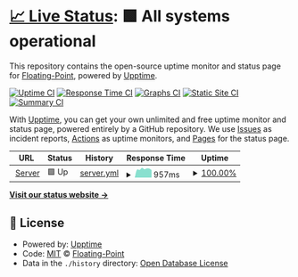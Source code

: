 # [📈 Live Status](https://status.floating-point.com): <!--live status--> **🟩 All systems operational**

This repository contains the open-source uptime monitor and status page for [Floating-Point](https://floating-point.com), powered by [Upptime](https://github.com/upptime/upptime).

[![Uptime CI](https://github.com/FP-Design-Code/ded-uptime/workflows/Uptime%20CI/badge.svg)](https://github.com/FP-Design-Code/ded-uptime/actions?query=workflow%3A%22Uptime+CI%22)
[![Response Time CI](https://github.com/FP-Design-Code/ded-uptime/workflows/Response%20Time%20CI/badge.svg)](https://github.com/FP-Design-Code/ded-uptime/actions?query=workflow%3A%22Response+Time+CI%22)
[![Graphs CI](https://github.com/FP-Design-Code/ded-uptime/workflows/Graphs%20CI/badge.svg)](https://github.com/FP-Design-Code/ded-uptime/actions?query=workflow%3A%22Graphs+CI%22)
[![Static Site CI](https://github.com/FP-Design-Code/ded-uptime/workflows/Static%20Site%20CI/badge.svg)](https://github.com/FP-Design-Code/ded-uptime/actions?query=workflow%3A%22Static+Site+CI%22)
[![Summary CI](https://github.com/FP-Design-Code/ded-uptime/workflows/Summary%20CI/badge.svg)](https://github.com/FP-Design-Code/ded-uptime/actions?query=workflow%3A%22Summary+CI%22)

With [Upptime](https://upptime.js.org), you can get your own unlimited and free uptime monitor and status page, powered entirely by a GitHub repository. We use [Issues](https://github.com/FP-Design-Code/ded-uptime/issues) as incident reports, [Actions](https://github.com/FP-Design-Code/ded-uptime/actions) as uptime monitors, and [Pages](https://status.floating-point.com) for the status page.

<!--start: status pages-->
<!-- This summary is generated by Upptime (https://github.com/upptime/upptime) -->
<!-- Do not edit this manually, your changes will be overwritten -->
<!-- prettier-ignore -->
| URL | Status | History | Response Time | Uptime |
| --- | ------ | ------- | ------------- | ------ |
| <img alt="" src="https://favicons.githubusercontent.com/ded.floating-point.com" height="13"> [Server](https://ded.floating-point.com) | 🟩 Up | [server.yml](https://github.com/FP-Design-Code/ded-uptime/commits/HEAD/history/server.yml) | <details><summary><img alt="Response time graph" src="./graphs/server/response-time-week.png" height="20"> 957ms</summary><br><a href="https://uptime.floating-point.com/history/server"><img alt="Response time 933" src="https://img.shields.io/endpoint?url=https%3A%2F%2Fraw.githubusercontent.com%2FFP-Design-Code%2Fded-uptime%2FHEAD%2Fapi%2Fserver%2Fresponse-time.json"></a><br><a href="https://uptime.floating-point.com/history/server"><img alt="24-hour response time 1239" src="https://img.shields.io/endpoint?url=https%3A%2F%2Fraw.githubusercontent.com%2FFP-Design-Code%2Fded-uptime%2FHEAD%2Fapi%2Fserver%2Fresponse-time-day.json"></a><br><a href="https://uptime.floating-point.com/history/server"><img alt="7-day response time 957" src="https://img.shields.io/endpoint?url=https%3A%2F%2Fraw.githubusercontent.com%2FFP-Design-Code%2Fded-uptime%2FHEAD%2Fapi%2Fserver%2Fresponse-time-week.json"></a><br><a href="https://uptime.floating-point.com/history/server"><img alt="30-day response time 931" src="https://img.shields.io/endpoint?url=https%3A%2F%2Fraw.githubusercontent.com%2FFP-Design-Code%2Fded-uptime%2FHEAD%2Fapi%2Fserver%2Fresponse-time-month.json"></a><br><a href="https://uptime.floating-point.com/history/server"><img alt="1-year response time 933" src="https://img.shields.io/endpoint?url=https%3A%2F%2Fraw.githubusercontent.com%2FFP-Design-Code%2Fded-uptime%2FHEAD%2Fapi%2Fserver%2Fresponse-time-year.json"></a></details> | <details><summary><a href="https://uptime.floating-point.com/history/server">100.00%</a></summary><a href="https://uptime.floating-point.com/history/server"><img alt="All-time uptime 99.97%" src="https://img.shields.io/endpoint?url=https%3A%2F%2Fraw.githubusercontent.com%2FFP-Design-Code%2Fded-uptime%2FHEAD%2Fapi%2Fserver%2Fuptime.json"></a><br><a href="https://uptime.floating-point.com/history/server"><img alt="24-hour uptime 100.00%" src="https://img.shields.io/endpoint?url=https%3A%2F%2Fraw.githubusercontent.com%2FFP-Design-Code%2Fded-uptime%2FHEAD%2Fapi%2Fserver%2Fuptime-day.json"></a><br><a href="https://uptime.floating-point.com/history/server"><img alt="7-day uptime 100.00%" src="https://img.shields.io/endpoint?url=https%3A%2F%2Fraw.githubusercontent.com%2FFP-Design-Code%2Fded-uptime%2FHEAD%2Fapi%2Fserver%2Fuptime-week.json"></a><br><a href="https://uptime.floating-point.com/history/server"><img alt="30-day uptime 99.96%" src="https://img.shields.io/endpoint?url=https%3A%2F%2Fraw.githubusercontent.com%2FFP-Design-Code%2Fded-uptime%2FHEAD%2Fapi%2Fserver%2Fuptime-month.json"></a><br><a href="https://uptime.floating-point.com/history/server"><img alt="1-year uptime 99.97%" src="https://img.shields.io/endpoint?url=https%3A%2F%2Fraw.githubusercontent.com%2FFP-Design-Code%2Fded-uptime%2FHEAD%2Fapi%2Fserver%2Fuptime-year.json"></a></details>

<!--end: status pages-->

[**Visit our status website →**](https://status.floating-point.com)

## 📄 License

- Powered by: [Upptime](https://github.com/upptime/upptime)
- Code: [MIT](./LICENSE) © [Floating-Point](https://floating-point.com)
- Data in the `./history` directory: [Open Database License](https://opendatacommons.org/licenses/odbl/1-0/)
